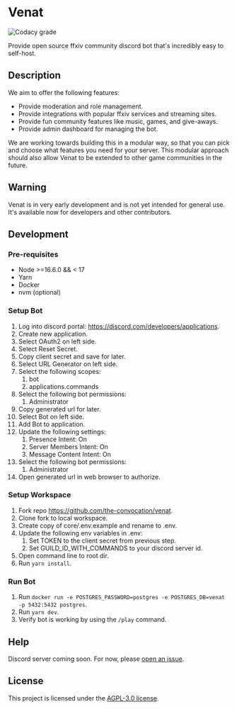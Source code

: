 # Venat
![Codacy grade](https://img.shields.io/codacy/grade/a68b8c55a3f6483080ca8b28fd5ec9f0)

Provide open source ffxiv community discord bot that's incredibly easy to self-host.

## Description

We aim to offer the following features:
- Provide moderation and role management.
- Provide integrations with popular ffxiv services and streaming sites.
- Provide fun community features like music, games, and give-aways.
- Provide admin dashboard for managing the bot.

We are working towards building this in a modular way, so that you can pick and choose what features you need for 
your server. This modular approach should also allow Venat to be extended to other game communities in the future.

## Warning
Venat is in very early development and is not yet intended for general use. It's available now for developers and other contributors.

## Development
### Pre-requisites
* Node >=16.6.0 && < 17 
* Yarn
* Docker
* nvm (optional)

### Setup Bot
1. Log into discord portal: https://discord.com/developers/applications.
2. Create new application.
3. Select OAuth2 on left side.
4. Select Reset Secret.
5. Copy client secret and save for later.
6. Select URL Generator on left side.
7. Select the following scopes:
   1. bot
   2. applications.commands
8. Select the following bot permissions:
   1. Administrator
9. Copy generated url for later.
10. Select Bot on left side.
11. Add Bot to application.
12. Update the following settings:
    1. Presence Intent: On 
    2. Server Members Intent: On 
    3. Message Content Intent: On
13. Select the following bot permissions:
    1. Administrator
14. Open generated url in web browser to authorize.

### Setup Workspace
1. Fork repo https://github.com/the-convocation/venat.
2. Clone fork to local workspace.
3. Create copy of core/.env.example and rename to .env.
4. Update the following env variables in .env:
    1. Set TOKEN to the client secret from previous step.
    2. Set GUILD_ID_WITH_COMMANDS to your discord server id.
5. Open command line to root dir.
6. Run `yarn install`.

### Run Bot
1. Run `docker run -e POSTGRES_PASSWORD=postgres -e POSTGRES_DB=venat -p 5432:5432 postgres`.
2. Run `yarn dev`.
3. Verify bot is working by using the `/play` command.

## Help
Discord server coming soon. For now, please <a href="https://github.com/the-convocation/venat/issues">open an issue</a>.

## License
This project is licensed under the [AGPL-3.0 license](LICENSE).